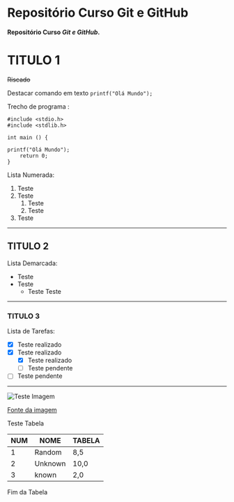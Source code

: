 # Repositório Curso Git e GitHub
 **Repositório Curso *Git e GitHub*.**
# TITULO 1
~~Riscado~~

Destacar comando em texto `printf("Olá Mundo");`

Trecho de programa :
```
#include <stdio.h>
#include <stdlib.h>

int main () {

printf("Olá Mundo");
	return 0;
} 
```

Lista Numerada:
1. Teste
1. Teste
   1. Teste
   2. Teste
1. Teste 
***
## TITULO 2
Lista Demarcada:
* Teste
* Teste
   * Teste
Teste
***
### TITULO 3
Lista de Tarefas:
- [x] Teste realizado
- [x] Teste realizado
   - [x] Teste realizado
   - [ ] Teste pendente
- [ ] Teste pendente
***

![Teste Imagem](https://user-images.githubusercontent.com/81252422/234464570-c9c0e51d-79cd-4ec8-aee0-8becd490ddb0.png)

[Fonte da imagem](https://www.flaticon.com/br/icone-gratis/logotipo-do-github_25231)

Teste Tabela

NUM | NOME | TABELA
---|---|---
1 | Random | 8,5
2 | Unknown | 10,0
3 | known | 2,0

Fim da Tabela

